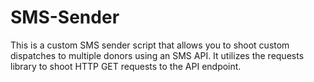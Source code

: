 # SMS-Sender

This is a custom SMS sender script that allows you to  shoot custom  dispatches to multiple donors using an SMS API. It utilizes the requests library to  shoot HTTP GET requests to the API endpoint. 
